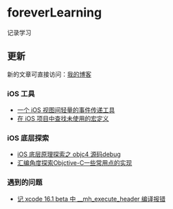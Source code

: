 # foreverLearning
记录学习

## **更新**
新的文章可直接访问：[我的博客](https://juejin.cn/user/1900427197561224)

### iOS 工具
* [一个 iOS 视图间轻量的事件传递工具](https://github.com/cocoonbud/foreverLearning/blob/master/%E4%B8%80%E4%B8%AA%20iOS%20%E8%A7%86%E5%9B%BE%E9%97%B4%E8%BD%BB%E9%87%8F%E7%9A%84%E4%BA%8B%E4%BB%B6%E4%BC%A0%E9%80%92%E5%B7%A5%E5%85%B7.md)
* [在 iOS 项目中查找未使用的宏定义](https://github.com/cocoonbud/find_unused_macros_in_iOS_project)

### iOS 底层探索
* [iOS 底层原理探索之 objc4 源码debug](https://github.com/cocoonbud/foreverLearning/blob/master/iOS%20%E5%BA%95%E5%B1%82%E5%8E%9F%E7%90%86%E6%8E%A2%E7%B4%A2%E4%B9%8B%20objc4%20%E6%BA%90%E7%A0%81debug.md)
* [汇编角度探索Objctive-C一些常用点的实现](https://github.com/cocoonbud/foreverLearning/blob/master/%E6%B1%87%E7%BC%96%E8%A7%92%E5%BA%A6%E6%8E%A2%E7%B4%A2Objctive-C%E4%B8%80%E4%BA%9B%E5%B8%B8%E7%94%A8%E7%82%B9%E7%9A%84%E5%AE%9E%E7%8E%B0.md)

### 遇到的问题
* [记 xcode 16.1 beta 中 __mh_execute_header 编译报错](https://github.com/cocoonbud/foreverLearning/blob/master/%E8%AE%B0%20xcode%2016.1%20beta%20%E4%B8%AD%20__mh_execute_header%20%E7%BC%96%E8%AF%91%E6%8A%A5%E9%94%99.md)
